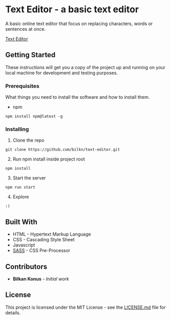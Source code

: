 # Text Editor - a basic text editor

A basic online text editor that focus on replacing characters, words or sentences at once.

[Text Editor](https://bilkn.github.io/text-editor/)

## Getting Started

These instructions will get you a copy of the project up and running on your local machine for development and testing purposes.

### Prerequisites

What things you need to install the software and how to install them.

- npm

``` 
npm install npm@latest -g
```

### Installing

1. Clone the repo

``` 
git clone https://github.com/bilkn/text-editor.git
```

2. Run npm install inside project root

``` 
npm install
```

3. Start the server

``` 
npm run start
```

4. Explore

``` 
:)
```

## Built With

* HTML - Hypertext Markup Language
* CSS - Cascading Style Sheet
* Javascript 
* [SASS](https://sass-lang.com/) - CSS Pre-Processor

## Contributors

* **Bilkan Konus** - *Initial work*

## License 

This project is licensed under the MIT License - see the [LICENSE.md](LICENSE.md) file for details.
